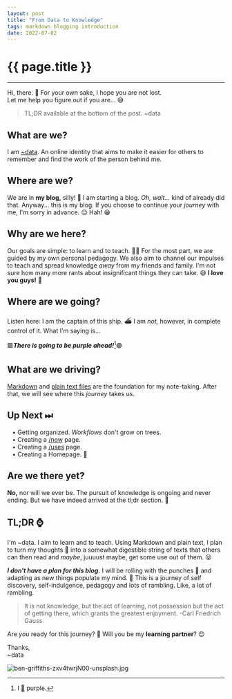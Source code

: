 ```yaml
---
layout: post
title: "From Data to Knowledge"
tags: markdown blogging introduction
date: 2022-07-02
---
```

# {{ page.title }}
<hr>

Hi, there. 👋 For your own sake, I hope you are not lost.  
Let me help you figure out if you are... 😅

>TL;DR available at the bottom of the post. ~data

## What are we?
I am [~data](https://data.tilde.team). An online identity that aims to make it easier for others to remember and find the work of the person behind me.

## Where are we?

We are in **my blog,** silly! 🙌 I am starting a blog. *Oh, wait...* kind of already did that. Anyway... this is my blog. If you choose to continue your *journey* with me, I'm sorry in advance. 😔 Hah! 😁

## Why are we here?

Our goals are simple: to learn and to teach. 👩‍🏫 For the most part, we are guided by my own personal pedagogy. We also aim to channel our impulses to teach and spread knowledge *away* from my friends and family. I'm not sure how many more rants about insignificant things they can take. 😅 **I love you guys!** 🤟

## Where are we going?

Listen here: I am the captain of this ship. ⛴ I am *not,* however, in complete control of it. What I'm saying is...

🟪***There is going to be purple ahead!***[^2]🟣

[^2]: I [💜](https://data.tilde.team/) purple.

## What are we driving?

[Markdown](https://www.markdownguide.org/) and [plain text files](https://sive.rs/plaintext) are the foundation for my note-taking. After that, we will see where this *journey* takes us.

## Up Next ⏭

&nbsp;&nbsp;&nbsp;• Getting organized. *Workflows* don't grow on trees.  
&nbsp;&nbsp;&nbsp;• Creating a [/now](https://sive.rs/nowff) page.  
&nbsp;&nbsp;&nbsp;• Creating a [/uses](https://uses.tech/) page.  
&nbsp;&nbsp;&nbsp;• Creating a Homepage. 🏡

## Are we there yet?

**No,** nor will we ever be. The pursuit of knowledge is ongoing and never ending. But we have indeed arrived at the tl;dr section. 🙌

## TL;DR ⌚
I'm ~data. I aim to learn and to teach. Using Markdown and plain text, I plan to turn my thoughts 💭 into a somewhat digestible string of texts that others can then read and *maybe*, juuuust maybe, get some use out of them. 😝

***I don't have a plan for this blog.*** I will be rolling with the punches 🥊 and adapting as new things populate my mind. 🧠 This is a journey of self discovery, self-indulgence, pedagogy and lots of rambling. Like, a lot of rambling.
>It is not knowledge, but the act of learning, not possession but the act of getting there, which grants the greatest enjoyment. -Carl Friedrich Gauss

Are *you* ready for this journey? 🧳 Will you be my **learning partner**? 😊

Thanks,  
~data

![ben-griffiths-zxv4twrjN00-unsplash.jpg](https://data.mataroa.blog/images/d6aca715.jpeg)